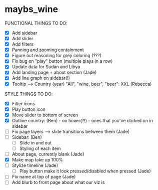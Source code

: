 # maybs_wine

FUNCTIONAL THINGS TO DO:
- [x] Add sidebar
- [x] Add slider
- [x] Add filters
- [x] Panning and zooming containment
- [x] Figure out reasoning for grey coloring (???)
- [x] Fix bug on "play" button (multiple plays in a row)
- [x] Update data for Sudan and Libya
- [x] Add landing page + about section (Jade)
- [x] Add line graph on sidebar(!) 
- [x] Tooltip -->   Country (year)
					"All", "wine, beer", "beer": XXL (Rebecca)

STYLE THINGS TO DO:
- [x] Filter icons
- [x] Play button icon
- [x] Move slider to bottom of screen
- [x] Outline country: (Ben)
			- on hover(?!)
			- ones that you've clicked on in sidebar
- [ ] Fix page layers --> slide transitions between them (Jade)
- [ ] Sidebar: (Ben)
    - [ ] Slide in and out
	- [ ] Styling of each item
- [ ] About page, currently blank (Jade)
- [x] Make map take up 100%
- [ ] Stylize timeline (Jade)
    - [ ] Play button make it look pressed/disabled when pressed (Jade)
- [ ] Fix name at top of page (Jade)
- [ ] Add blurb to front page about what our viz is